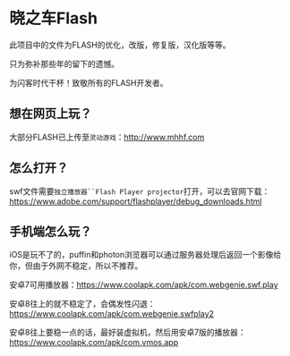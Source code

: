 # 晓之车Flash

此项目中的文件为FLASH的优化，改版，修复版，汉化版等等。

只为弥补那些年的留下的遗憾。

为闪客时代干杯！致敬所有的FLASH开发者。

## 想在网页上玩？
大部分FLASH已上传至`灵动游戏`：http://www.mhhf.com

## 怎么打开？
swf文件需要`独立播放器``Flash Player projector`打开，可以去官网下载：https://www.adobe.com/support/flashplayer/debug_downloads.html

## 手机端怎么玩？
iOS是玩不了的，puffin和photon浏览器可以通过服务器处理后返回一个影像给你，但由于外网不稳定，所以不推荐。

安卓7可用播放器：https://www.coolapk.com/apk/com.webgenie.swf.play

安卓8往上的就不稳定了，会偶发性闪退：https://www.coolapk.com/apk/com.webgenie.swfplay2

安卓8往上要稳一点的话，最好装虚拟机，然后用安卓7版的播放器：https://www.coolapk.com/apk/com.vmos.app
